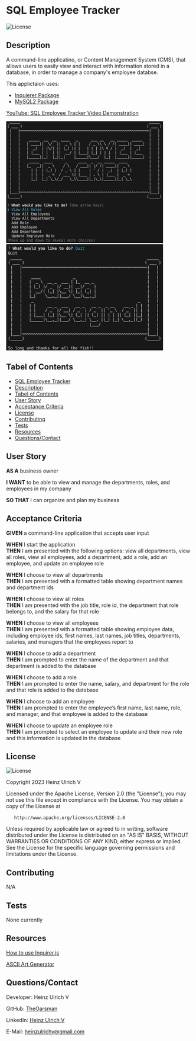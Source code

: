 # SQL Employee Tracker

![License](https://img.shields.io/badge/License-Apache%202.0-blue.svg)

## Description

A command-line applicatino, or Content Management System (CMS), that allows users to easily view and interact with information stored in a database, in order to manage a company's employee databse.

This applictaion uses:

- [Inquierer Package](https://www.npmjs.com/package/inquirer/v/8.2.4)
- [MySQL2 Package](https://www.npmjs.com/package/mysql2)

[YouTube: SQL Employee Tracker Video Demonstration](https://www.youtube.com/watch?v=aUWs9hD5Fr8)

<img src="Assets/Images/ET_Srt_Bnnr.jpg" alt="Description" width="425"/><br>
<img src="Assets/Images/ET_Qt_Bnnr.jpg" alt="Description" width="425"/>

## Tabel of Contents

- [SQL Employee Tracker](#sql-employee-tracker)<br>
- [Description](#description)<br>
- [Tabel of Contents](#tabel-of-contents)<br>
- [User Story](#user-story)<br>
- [Acceptance Criteria](#acceptance-criteria)<br>
- [License](#license)<br>
- [Contributing](#contributing)<br>
- [Tests](#tests)<br>
- [Resources](#resources)<br>
- [Questions/Contact](#questionscontact)

## User Story

**AS A** business owner <br>

**I WANT** to be able to view and manage the departments, roles, and employees in my company <br>

**SO THAT** I can organize and plan my business

## Acceptance Criteria

**GIVEN** a command-line application that accepts user input

**WHEN** I start the application <br>
**THEN** I am presented with the following options: view all departments, view all roles, view all employees, add a department, add a role, add an employee, and update an employee role

**WHEN** I choose to view all departments <br>
**THEN** I am presented with a formatted table showing department names and department ids

**WHEN** I choose to view all roles <br>
**THEN** I am presented with the job title, role id, the department that role belongs to, and the salary for that role

**WHEN** I choose to view all employees <br>
**THEN** I am presented with a formatted table showing employee data, including employee ids, first names, last names, job titles, departments, salaries, and managers that the employees report to

**WHEN** I choose to add a department <br>
**THEN** I am prompted to enter the name of the department and that department is added to the database

**WHEN** I choose to add a role <br>
**THEN** I am prompted to enter the name, salary, and department for the role and that role is added to the database

**WHEN** I choose to add an employee <br>
**THEN** I am prompted to enter the employee’s first name, last name, role, and manager, and that employee is added to the database

**WHEN** I choose to update an employee role <br>
**THEN** I am prompted to select an employee to update and their new role and this information is updated in the database

## License

![License](https://img.shields.io/badge/License-Apache%202.0-blue.svg)

Copyright 2023 Heinz Ulrich V

Licensed under the Apache License, Version 2.0 (the "License");
you may not use this file except in compliance with the License.
You may obtain a copy of the License at

       http://www.apache.org/licenses/LICENSE-2.0

Unless required by applicable law or agreed to in writing, software
distributed under the License is distributed on an "AS IS" BASIS,
WITHOUT WARRANTIES OR CONDITIONS OF ANY KIND, either express or implied.
See the License for the specific language governing permissions and
limitations under the License.

## Contributing

N/A

## Tests

None currently

## Resources

[How to use Inquirer.js](https://javascript.plainenglish.io/how-to-inquirer-js-c10a4e05ef1f)

[ASCII Art Generator](https://www.asciiart.eu/text-to-ascii-art)

## Questions/Contact

Developer: Heinz Ulrich V

GitHub: [TheOarsman](https://www.github.com/TheOarsman)

LinkedIn: [Heinz Ulrich V](https://www.linkedin.com/in/heinz-ulrich-v-3a3486a0/)

E-Mail: <heinzulrichv@gmail.com>
